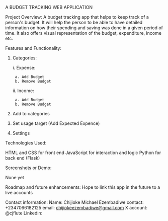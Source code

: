 A BUDGET TRACKING WEB APPLICATION

Project Overview:
A budget tracking app that helps to keep track of a person's budget.
It will help the person to be able to have detailed information on how their spending and saving was done in a given period of time.
It also offers visual representation of the budget, expenditure, income etc.

Features and Functionality:

1.  Categories:

    i. Expense:

         a. Add Budget
         b. Remove Budget

    ii. Income:

         a. Add Budget
         b. Remove Budget

2.  Add to categories
3.  Set usage target (Add Expected Expence)
4.  Settings

Technologies Used:

HTML and CSS for front end
JavaScript for interaction and logic
Python for back end (Flask)

Screenshots or Demo:

None yet

Roadmap and future enhancements:
Hope to link this app in the future to a live accounts

Contact information:
Name: Chijioke Michael Ezembadiwe
contact: +2347066182125
email: chijiokeezembadiwe@gmail.com
X account: @cjflute
Linkedin:
